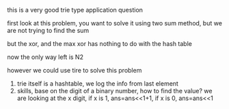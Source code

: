 this is a very good trie type application question

first look at this problem, you want to solve it using two sum method, but we are not trying to find the sum

but the xor, and the max xor has nothing to do with the hash table

now the only way left is N2

however we could use tire to solve this problem

1. trie itself is a hashtable, we log the info from last element 
2. skills, base on the digit of a binary number, how to find the value?
    we are looking at the x digit, if x is 1, ans=ans<<1+1, if x is 0, ans=ans<<1
